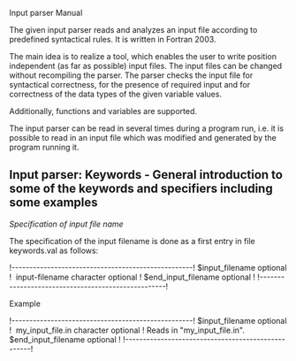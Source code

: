 Input parser Manual

The given input parser reads and analyzes an input file according to predefined syntactical rules.
It is written in Fortran 2003.

The main idea is to realize a tool, which enables the user to write position independent (as far as possible) input files.
The input files can be changed without recompiling the parser.
The parser checks the input file for syntactical correctness, for the presence of required input and for correctness of the data types of the given variable values.

Additionally, functions and variables are supported.

The input parser can be read in several times during a program run, i.e. it is possible to read in an input file which was modified and generated by the program running it.


Input parser: Keywords - General introduction to some of the keywords and specifiers including some examples
------------------------------------------------------------------------------------------------------------

*Specification of input file name*

The specification of the input filename is done as a first entry in file keywords.val as follows:

!---------------------------------------------------!
$input_filename                        optional     !
 input-filename         character      optional     !
$end_input_filename                    optional     !
!---------------------------------------------------!

Example

!---------------------------------------------------!
$input_filename                        optional     !
 my_input_file.in       character      optional     ! Reads in "my_input_file.in".
$end_input_filename                    optional     !
!---------------------------------------------------!
